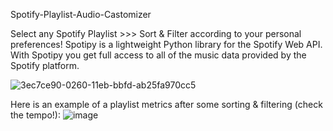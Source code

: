 Spotify-Playlist-Audio-Castomizer

Select any Spotify Playlist >>> Sort & Filter according to your personal preferences!
Spotipy is a lightweight Python library for the Spotify Web API. With Spotipy you get full access to all of the music data provided by the Spotify platform.

![3ec7ce90-0260-11eb-bbfd-ab25fa970cc5](https://user-images.githubusercontent.com/114693551/202274617-c0cce131-960f-4b70-b2a0-231625d94ced.png)

Here is an example of a playlist metrics after some sorting & filtering (check the tempo!):
![image](https://user-images.githubusercontent.com/114693551/199847227-b8a7a6b8-1d22-4c12-80ba-7a309f19e867.png)

